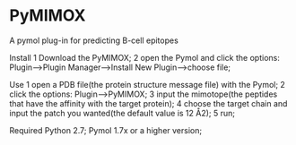 # PyMIMOX
A pymol plug-in for predicting B-cell epitopes

Install
  1 Download the PyMIMOX;
  2 open the Pymol and click the options:
    Plugin-->Plugin Manager-->Install New Plugin-->choose file;


Use
  1 open a PDB file(the protein structure message file) with the Pymol;
  2 click the options:
      Plugin-->PyMIMOX;
  3 input the mimotope(the peptides that have the affinity with the target protein);
  4 choose the target chain and input the patch you wanted(the default value is 12 Å2);
  5 run;


Required
  Python 2.7;
  Pymol 1.7x or a higher version;
  
  
